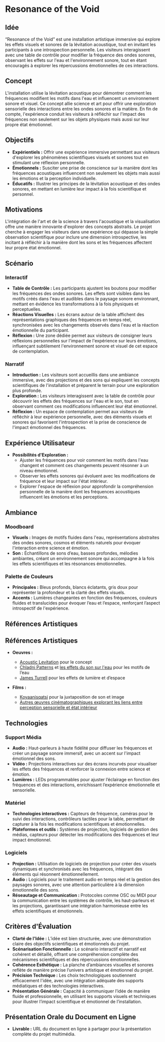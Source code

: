 # Resonance of the Void

## Idée
“Resonance of the Void” est une installation artistique immersive qui explore les effets visuels et sonores de la lévitation acoustique, tout en invitant les participants à une introspection personnelle. Les visiteurs interagissent avec une table de contrôle pour modifier la fréquence des ondes sonores, observant les effets sur l'eau et l'environnement sonore, tout en étant encouragés à explorer les répercussions émotionnelles de ces interactions.

## Concept
L'installation utilise la lévitation acoustique pour démontrer comment les fréquences modifient les motifs dans l'eau et influencent un environnement sonore et visuel. Ce concept allie science et art pour offrir une exploration sensorielle des interactions entre les ondes sonores et la matière. En fin de compte, l'expérience conduit les visiteurs à réfléchir sur l'impact des fréquences non seulement sur les objets physiques mais aussi sur leur propre état émotionnel.

## Objectifs
- **Expérientiels :** Offrir une expérience immersive permettant aux visiteurs d'explorer les phénomènes scientifiques visuels et sonores tout en stimulant une réflexion personnelle.
- **Émotionnels :** Susciter une prise de conscience sur la manière dont les fréquences acoustiques influencent non seulement les objets mais aussi les émotions et la perception individuelle.
- **Éducatifs :** Illustrer les principes de la lévitation acoustique et des ondes sonores, en mettant en lumière leur impact à la fois scientifique et personnel.

## Motivations
L'intégration de l'art et de la science à travers l'acoustique et la visualisation offre une manière innovante d'explorer des concepts abstraits. Le projet cherche à engager les visiteurs dans une expérience qui dépasse la simple observation scientifique pour inclure une dimension introspective, les incitant à réfléchir à la manière dont les sons et les fréquences affectent leur propre état émotionnel.

## Scénario
### Interactif
- **Table de Contrôle :** Les participants ajustent les boutons pour modifier les fréquences des ondes sonores. Les effets sont visibles dans les motifs créés dans l'eau et audibles dans le paysage sonore environnant, mettant en évidence les transformations à la fois physiques et perceptuelles.
- **Réactions Visuelles :** Les écrans autour de la table affichent des représentations graphiques des fréquences en temps réel, synchronisées avec les changements observés dans l'eau et la réaction émotionnelle du participant.
- **Réflexion :** Une zone dédiée permet aux visiteurs de consigner leurs réflexions personnelles sur l'impact de l'expérience sur leurs émotions, influençant subtilement l'environnement sonore et visuel de cet espace de contemplation.

### Narratif
- **Introduction :** Les visiteurs sont accueillis dans une ambiance immersive, avec des projections et des sons qui expliquent les concepts scientifiques de l'installation et préparent le terrain pour une exploration plus profonde.
- **Exploration :** Les visiteurs interagissent avec la table de contrôle pour découvrir les effets des fréquences sur l'eau et le son, tout en observant comment ces modifications influencent leur état émotionnel.
- **Réflexion :** Un espace de contemplation permet aux visiteurs de réfléchir à leur expérience personnelle, avec des éléments visuels et sonores qui favorisent l'introspection et la prise de conscience de l'impact émotionnel des fréquences.

## Expérience Utilisateur
- **Possibilités d'Exploration :**
  - Ajuster les fréquences pour voir comment les motifs dans l'eau changent et comment ces changements peuvent résonner à un niveau émotionnel.
  - Observer les effets sonores qui évoluent avec les modifications de fréquence et leur impact sur l'état intérieur.
  - Explorer l'espace de réflexion pour approfondir la compréhension personnelle de la manière dont les fréquences acoustiques influencent les émotions et les perceptions.

## Ambiance
### Moodboard
- **Visuels :** Images de motifs fluides dans l'eau, représentations abstraites des ondes sonores, cosmos et éléments naturels pour évoquer l'interaction entre science et émotion.
- **Son :** Échantillons de sons d’eau, basses profondes, mélodies ambiantes, créant un environnement sonore qui accompagne à la fois les effets scientifiques et les résonances émotionnelles.

### Palette de Couleurs
- **Principales :** Bleus profonds, blancs éclatants, gris doux pour représenter la profondeur et la clarté des effets visuels.
- **Accents :** Lumières changeantes en fonction des fréquences, couleurs fluides et translucides pour évoquer l’eau et l’espace, renforçant l’aspect introspectif de l'expérience.

## Références Artistiques
## Références Artistiques

- **Oeuvres :**
  - [Acoustic Levitation](https://www.ancient-origins.net/news-science-space-mysterious-phenomena/acoustic-levitation-floating-wave-sound-00684) pour le concept
  - [Chladni Patterns](https://youtu.be/eskZ3OORfYM) et [les effets du son sur l'eau](https://youtu.be/It83KlZ61l0) pour les motifs de l’eau
  - [James Turrell](https://youtu.be/udlzm3Ea3RE) pour les effets de lumière et d’espace


- **Films :**
  - [Koyaanisqatsi](URL) pour la juxtaposition de son et image
  - [Autres œuvres cinématographiques explorant les liens entre perception sensorielle et état intérieur](URL)

## Technologies
### Support Média
- **Audio :** Haut-parleurs à haute fidélité pour diffuser les fréquences et créer un paysage sonore immersif, avec un accent sur l'impact émotionnel des sons.
- **Vidéo :** Projections interactives sur des écrans incurvés pour visualiser les effets des fréquences et renforcer la connexion entre science et émotion.
- **Lumières :** LEDs programmables pour ajuster l’éclairage en fonction des fréquences et des interactions, enrichissant l’expérience émotionnelle et sensorielle.

### Matériel
- **Technologies interactives :** Capteurs de fréquence, caméras pour le suivi des interactions, contrôleurs tactiles pour la table, permettant de capturer à la fois les modifications scientifiques et émotionnelles.
- **Plateformes et outils :** Systèmes de projection, logiciels de gestion des médias, capteurs pour détecter les modifications des fréquences et leur impact émotionnel.

### Logiciels
- **Projection :** Utilisation de logiciels de projection pour créer des visuels dynamiques et synchronisés avec les fréquences, intégrant des éléments qui résonnent émotionnellement.
- **Audio :** Logiciels pour le traitement audio en temps réel et la gestion des paysages sonores, avec une attention particulière à la dimension émotionnelle des sons.
- **Réseautage et Communication :** Protocoles comme OSC ou MIDI pour la communication entre les systèmes de contrôle, les haut-parleurs et les projections, garantissant une intégration harmonieuse entre les effets scientifiques et émotionnels.

## Critères d'Évaluation
- **Clarté de l'Idée :** L’idée est bien structurée, avec une démonstration claire des objectifs scientifiques et émotionnels du projet.
- **Scénarisation Fonctionnelle :** Le scénario interactif et narratif est cohérent et détaillé, offrant une compréhension complète des mécanismes scientifiques et des répercussions émotionnelles.
- **Cohérence Esthétique :** La planche d’ambiances visuelles et sonores reflète de manière précise l’univers artistique et émotionnel du projet.
- **Précision Technique :** Les choix technologiques soutiennent efficacement l'idée, avec une intégration adéquate des supports médiatiques et des technologies interactives.
- **Présentation Générale :** Capacité à communiquer l’idée de manière fluide et professionnelle, en utilisant les supports visuels et techniques pour illustrer l’impact scientifique et émotionnel de l’installation.

## Présentation Orale du Document en Ligne
- **Livrable :** URL du document en ligne à partager pour la présentation complète du projet multimédia.




